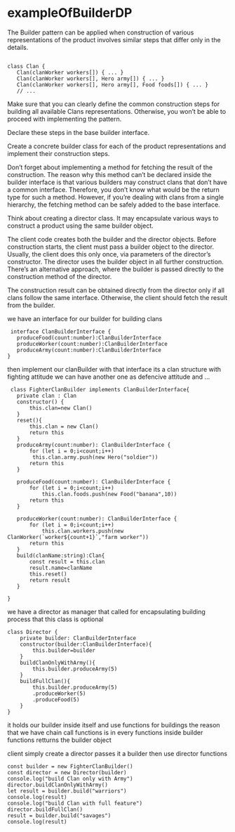 # exampleOfBuilderDP

 The Builder pattern can be applied when construction of various representations of the product involves similar steps that differ only in the details.
 
 
 ```
 
 class Clan {
    Clan(clanWorker workers[]) { ... }
    Clan(clanWorker workers[], Hero army[]) { ... }
    Clan(clanWorker workers[], Hero army[], Food foods[]) { ... }
    // ...
 
 ```
 
 Make sure that you can clearly define the common construction steps for building all available Clans representations.
 Otherwise, you won’t be able to proceed with implementing the pattern.

Declare these steps in the base builder interface.

Create a concrete builder class for each of the product representations and implement their construction steps.

Don’t forget about implementing a method for fetching the result of the construction. 
The reason why this method can’t be declared inside the builder interface is that various builders may construct clans that don’t have a common interface.
Therefore, you don’t know what would be the return type for such a method.
However, if you’re dealing with clans from a single hierarchy, the fetching method can be safely added to the base interface.

Think about creating a director class. It may encapsulate various ways to construct a product using the same builder object.

The client code creates both the builder and the director objects.
Before construction starts, the client must pass a builder object to the director.
Usually, the client does this only once, via parameters of the director’s constructor.
The director uses the builder object in all further construction.
There’s an alternative approach, where the builder is passed directly to the construction method of the director.

The construction result can be obtained directly from the director only if all clans follow the same interface.
Otherwise, the client should fetch the result from the builder.

  we have an interface for our builder for building clans
 ```
  interface ClanBuilderInterface {
    produceFood(count:number):ClanBuilderInterface
    produceWorker(count:number):ClanBuilderInterface
    produceArmy(count:number):ClanBuilderInterface
}
  ```
  
 then implement our clanBuilder with that interface
 its a clan structure with fighting attitude
 we can have another one as defencive attitude
 and ...
 ```
  class FighterClanBuilder implements ClanBuilderInterface{
    private clan : Clan
    constructor() {
        this.clan=new Clan()
    }
    reset(){
        this.clan = new Clan()
        return this
    }
    produceArmy(count:number): ClanBuilderInterface {
        for (let i = 0;i<count;i++)
         this.clan.army.push(new Hero("soldier"))
        return this
    }

    produceFood(count:number): ClanBuilderInterface {
        for (let i = 0;i<count;i++)
            this.clan.foods.push(new Food("banana",10))
        return this
    }

    produceWorker(count:number): ClanBuilderInterface {
        for (let i = 0;i<count;i++)
            this.clan.workers.push(new ClanWorker(`worker${count+1}`,"farm worker"))
        return this
    }
    build(clanName:string):Clan{
        const result = this.clan
        result.name=clanName
        this.reset()
        return result
    }

}
```
we have a director as manager that called for encapsulating building process that this class is optional 
```
class Director {
    private builder: ClanBuilderInterface
    constructor(builder:ClanBuilderInterface){
        this.builder=builder
    }
    buildClanOnlyWithArmy(){
        this.builder.produceArmy(5)
    }
    buildFullClan(){
        this.builder.produceArmy(5)
        .produceWorker(5)
        .produceFood(5)
    }
}
```
it holds our builder inside itself and use functions for buildings 
the reason that we have chain call functions is in every functions inside builder functions retturns the builder object

client simply create a director passes it a builder 
then use director functions
```
const builder = new FighterClanBuilder()
const director = new Director(builder)
console.log("build Clan only with Army")
director.buildClanOnlyWithArmy()
let result = builder.build("warriors")
console.log(result)
console.log("build Clan with full feature")
director.buildFullClan()
result = builder.build("savages")
console.log(result)
```
